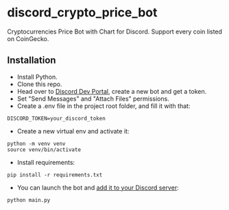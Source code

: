 # discord_crypto_price_bot
Cryptocurrencies Price Bot with Chart for Discord. Support every coin listed on CoinGecko.

## Installation
- Install Python.
- Clone this repo.
- Head over to [Discord Dev Portal](https://discord.com/developers/applications), create a new bot and get a token.
- Set "Send Messages" and "Attach Files" permissions.
- Create a .env file in the project root folder, and fill it with that:
```
DISCORD_TOKEN=your_discord_token
```
- Create a new virtual env and activate it:
```
python -m venv venv
source venv/bin/activate
```
- Install requirements:
```
pip install -r requirements.txt
```
- You can launch the bot and [add it to your Discord server](https://discordjs.guide/preparations/adding-your-bot-to-servers.html#creating-and-using-your-invite-link):
```
python main.py
```
